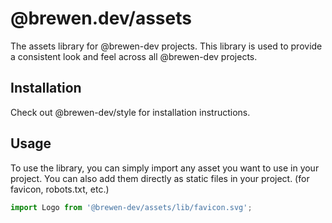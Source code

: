 # @brewen.dev/assets
The assets library for @brewen-dev projects. This library is used to provide a consistent look and feel across all @brewen-dev projects.

## Installation
Check out @brewen-dev/style for installation instructions.

## Usage
To use the library, you can simply import any asset you want to use in your project.
You can also add them directly as static files in your project. (for favicon, robots.txt, etc.)

```ts
import Logo from '@brewen-dev/assets/lib/favicon.svg';
```
